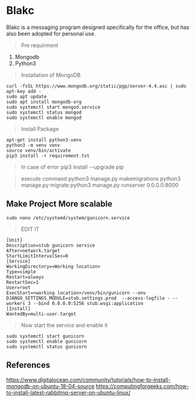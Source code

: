 # Blakc 
 Blakc is a messaging program designed specifically for the office, but has also been adopted for personal use.

>Pre requirment

1. Mongodb
2. Python3

> Installation of MongoDB

	curl -fsSL https://www.mongodb.org/static/pgp/server-4.4.asc | sudo apt-key add -
	sudo apt update
	sudo apt install mongodb-org
	sudo systemctl start mongod.service
	sudo systemctl status mongod
	sudo systemctl enable mongod




>Install Package

	apt-get install python3-venv 
	python3 -m venv venv 
	source venv/bin/activate
	pip3 install -r requirement.txt

> In case of error 
	pip3 install --upgrade pip

>execute command
	python3 manage.py makemigrations
	python3 manage.py migrate
	python3 manage.py runserver 0.0.0.0:8000


## Make Project More scalable 
	sudo nano /etc/systemd/system/gunicorn.service

>EDIT IT

	[Unit]
	Description=stub gunicorn service
	After=network.target
	StartLimitIntervalSec=0
	[Service]
	WorkingDirectory=<Working location>
	Type=simple
	Restart=always
	RestartSec=1
	User=root
	ExecStart=<working location>/venv/bin/gunicorn --env DJANGO_SETTINGS_MODULE=stub.settings.prod  --access-logfile - --workers 3 --bind 0.0.0.0:5256 stub.wsgi:application
	[Install]
	WantedBy=multi-user.target

>Now start the service and enable it 

	sudo systemctl start gunicorn
	sudo systemctl enable gunicorn
	sudo systemctl status gunicorn




## References

https://www.digitalocean.com/community/tutorials/how-to-install-mongodb-on-ubuntu-18-04-source
https://computingforgeeks.com/how-to-install-latest-rabbitmq-server-on-ubuntu-linux/
